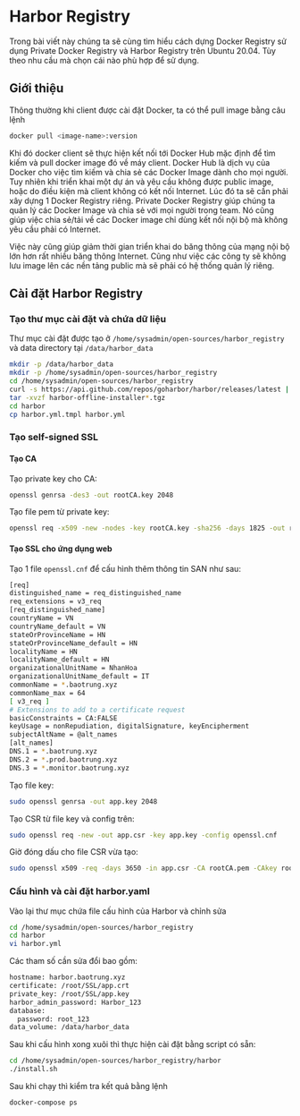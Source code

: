 # Harbor Registry

Trong bài viết này chúng ta sẽ cùng tìm hiểu cách dựng Docker Registry sử dụng Private Docker Registry và Harbor Registry trên Ubuntu 20.04. Tùy theo nhu cầu mà chọn cái nào phù hợp để sử dụng.

## Giới thiệu

Thông thường khi client được cài đặt Docker, ta có thể pull image bằng câu lệnh

```sh
docker pull <image-name>:version
```

Khi đó docker client sẽ thực hiện kết nối tới Docker Hub mặc định để tìm kiếm và pull docker image đó về máy client. Docker Hub là dịch vụ của Docker cho việc tìm kiếm và chia sẻ các Docker Image dành cho mọi người. Tuy nhiên khi triển khai một dự án và yêu cầu không được public image, hoặc do điều kiện mà client không có kết nối Internet. Lúc đó ta sẽ cần phải xây dựng 1 Docker Registry riêng. Private Docker Registry giúp chúng ta quản lý các Docker Image và chia sẻ với mọi người trong team. Nó cũng giúp việc chia sẻ/tải về các Docker image chỉ dùng kết nối nội bộ mà không yêu cầu phải có Internet.

Việc này cũng giúp giảm thời gian triển khai do băng thông của mạng nội bộ lớn hơn rất nhiều băng thông Internet. Cũng như việc các công ty sẽ không lưu image lên các nền tảng public mà sẽ phải có hệ thống quản lý riêng.

## Cài đặt Harbor Registry

### Tạo thư mục cài đặt và chứa dữ liệu

Thư mục cài đặt được tạo ở ```/home/sysadmin/open-sources/harbor_registry``` và data directory tại ```/data/harbor_data```

```sh
mkdir -p /data/harbor_data
mkdir -p /home/sysadmin/open-sources/harbor_registry
cd /home/sysadmin/open-sources/harbor_registry
curl -s https://api.github.com/repos/goharbor/harbor/releases/latest | grep browser_download_url | cut -d '"' -f 4 | grep '\.tgz$' | wget -i -
tar -xvzf harbor-offline-installer*.tgz
cd harbor
cp harbor.yml.tmpl harbor.yml
```

### Tạo self-signed SSL

#### Tạo CA

Tạo private key cho CA:

```sh
openssl genrsa -des3 -out rootCA.key 2048
```

Tạo file pem từ private key:

```sh
openssl req -x509 -new -nodes -key rootCA.key -sha256 -days 1825 -out rootCA.pem
```

#### Tạo SSL cho ứng dụng web

Tạo 1 file ```openssl.cnf``` để cấu hình thêm thông tin SAN như sau:

```sh
[req]
distinguished_name = req_distinguished_name
req_extensions = v3_req
[req_distinguished_name]
countryName = VN
countryName_default = VN
stateOrProvinceName = HN
stateOrProvinceName_default = HN
localityName = HN
localityName_default = HN
organizationalUnitName = NhanHoa
organizationalUnitName_default = IT
commonName = *.baotrung.xyz
commonName_max = 64
[ v3_req ]
# Extensions to add to a certificate request
basicConstraints = CA:FALSE
keyUsage = nonRepudiation, digitalSignature, keyEncipherment
subjectAltName = @alt_names
[alt_names]
DNS.1 = *.baotrung.xyz
DNS.2 = *.prod.baotrung.xyz
DNS.3 = *.monitor.baotrung.xyz
```

Tạo file key:

```sh
sudo openssl genrsa -out app.key 2048
```

Tạo CSR từ file key và config trên:

```sh
sudo openssl req -new -out app.csr -key app.key -config openssl.cnf
```

Giờ đóng dấu cho file CSR vừa tạo:

```sh
sudo openssl x509 -req -days 3650 -in app.csr -CA rootCA.pem -CAkey rootCA.key -CAcreateserial -out app.crt -extensions v3_req -extfile openssl.cnf
```

### Cấu hình và cài đặt harbor.yaml

Vào lại thư mục chứa file cấu hình của Harbor và chỉnh sửa

```sh
cd /home/sysadmin/open-sources/harbor_registry
cd harbor 
vi harbor.yml
```

Các tham số cần sửa đổi bao gồm:

```sh
hostname: harbor.baotrung.xyz
certificate: /root/SSL/app.crt
private_key: /root/SSL/app.key
harbor_admin_password: Harbor_123
database:
  password: root_123
data_volume: /data/harbor_data
```

Sau khi cấu hình xong xuôi thì thực hiện cài đặt bằng script có sẵn:

```sh
cd /home/sysadmin/open-sources/harbor_registry/harbor
./install.sh
```

Sau khi chạy thì kiểm tra kết quả bằng lệnh

```sh
docker-compose ps
```
